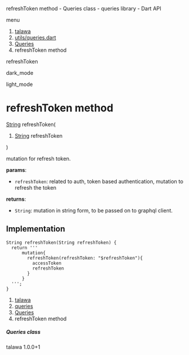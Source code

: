 




refreshToken method - Queries class - queries library - Dart API







menu

1. [talawa](../../index.html)
2. [utils/queries.dart](../../file-___home_harshil_Desktop_open-source_palisadoes_talawa_lib_utils_queries/)
3. [Queries](../../file-___home_harshil_Desktop_open-source_palisadoes_talawa_lib_utils_queries/Queries-class.html)
4. refreshToken method

refreshToken


dark\_mode

light\_mode




# refreshToken method


[String](https://api.flutter.dev/flutter/dart-core/String-class.html)
refreshToken(

1. [String](https://api.flutter.dev/flutter/dart-core/String-class.html) refreshToken

)

mutation for refresh token.

**params**:

* `refreshToken`: related to auth, token based authentication, mutation to refresh the token

**returns**:

* `String`: mutation in string form, to be passed on to graphql client.

## Implementation

```
String refreshToken(String refreshToken) {
  return '''
      mutation{
        refreshToken(refreshToken: "$refreshToken"){
          accessToken
          refreshToken
        }
      }
  ''';
}
```

 


1. [talawa](../../index.html)
2. [queries](../../file-___home_harshil_Desktop_open-source_palisadoes_talawa_lib_utils_queries/)
3. [Queries](../../file-___home_harshil_Desktop_open-source_palisadoes_talawa_lib_utils_queries/Queries-class.html)
4. refreshToken method

##### Queries class





talawa
1.0.0+1






